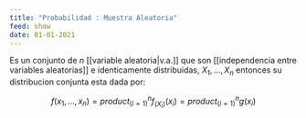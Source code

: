 ```yaml
---
title: "Probabilidad : Muestra Aleatoria"
feed: show
date: 01-01-2021
---
```


Es un conjunto de $n$ [[variable aleatoria|v.a.]] que son [[independencia entre variables aleatorias]] e identicamente distribuidas, $X_1, ..., X_n$ entonces su distribucion conjunta esta dada por:

$$f(x_1, ..., x_n) = product_(i=1)^n  f_(X_i)(x_i) = product_(i=1)^n g(x_i)$$  
